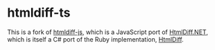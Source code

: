 # htmldiff-ts

This is a fork of [htmldiff-js](https://github.com/dfoverdx/htmldiff-js), which is a JavaScript port of [HtmlDiff.NET](https://github.com/Rohland/htmldiff.net), which is itself a C# port of the Ruby implementation, [HtmlDiff](https://github.com/myobie/htmldiff/).

